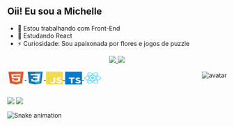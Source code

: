 ## Oii! Eu sou a Michelle

- 🔭 Estou trabalhando com Front-End
- 🌱 Estudando React
- ⚡ Curiosidade: Sou apaixonada por flores e jogos de puzzle


<div align="center">
  <a href="https://github.com/mmorilhas">
   <img height="180em" src="https://github-readme-stats.vercel.app/api?username=mmorilhas&show_icons=true&theme=aura&include_all_commits=true&count_private=true"/>
  <img height="180em" src="https://github-readme-stats.vercel.app/api/top-langs/?username=mmorilhas&layout=compact&langs_count=7&theme=aura"/>
</div>

<div style="display: inline_block"><br>
   <img align="center" alt="MM-HTML" height="30" width="40" src="https://raw.githubusercontent.com/devicons/devicon/master/icons/html5/html5-original.svg">
  <img align="center" alt="MM-CSS" height="30" width="40" src="https://raw.githubusercontent.com/devicons/devicon/master/icons/css3/css3-original.svg">
  <img align="center" alt="MM-Js" height="30" width="40" src="https://raw.githubusercontent.com/devicons/devicon/master/icons/javascript/javascript-plain.svg">
  <img align="center" alt="MM-Ts" height="30" width="40" src="https://raw.githubusercontent.com/devicons/devicon/master/icons/typescript/typescript-plain.svg">
  <img align="center" alt="MM-React" height="30" width="40" src="https://raw.githubusercontent.com/devicons/devicon/master/icons/react/react-original.svg">
  <img align="right" alt="avatar" height="200"  src="https://user-images.githubusercontent.com/70179922/176975758-02ccfdc7-4dc1-456c-935c-cd3998a1fb93.png">
</div>

  ## 
  
<div> 
  <a href = "mailto:michelle.morilhas@gmail.com"><img src="https://img.shields.io/badge/-Gmail-%23333?style=for-the-badge&logo=gmail&logoColor=white" target="_blank"></a>
  <a href="https://www.linkedin.com/in/michellemorilhas" target="_blank"><img src="https://img.shields.io/badge/-LinkedIn-%230077B5?style=for-the-badge&logo=linkedin&logoColor=white" target="_blank"></a> 
 
  ![Snake animation](https://github.com/mmorilhas/mmorilhas/blob/output/github-contribution-grid-snake.svg)
 </div>
